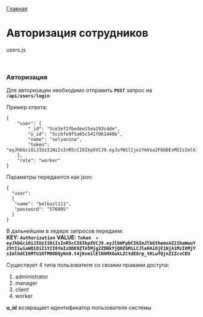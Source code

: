 [Главная](README.md)
<br>
# Авторизация сотрудников
users.js

<br>

### Авторизация

Для авторизации необходимо отправить
**`POST`** запрос на **`/api/users/login`**<br>

Пример ответа:<br>
```
{
    "user": {
        "_id": "5ce3ef2fbedee15ea193c4de",
        "u_id": "5ccbfe9f5a65c541f061440b",
        "name": "selyanina",
        "token": "eyJhbGciOiJIUzI1NiIsInR5cCI6IkpXVCJ9.eyJuYW1lIjoiYmVsa2F6bDExMSIsImlkIjoiNWNlM2VmMmZiZWRlZTE1ZWExOTNjNGRlIiwiZXhwIjoxNTYzNzgwNzM3LCJpYXQiOjE1NTg1OTY3Mzd9.C_euxHfVcjOJFX5bbXLvuI8BKBhf2E60B5qvpVdHqeg"
    },
    "role": "worker"
}
```

Параметры передаются как json:<br>
```
{
  "user":
  {
   "name": "belkazl111",
   "password": "576005"
  }
}
```

В дальнейшем в хедере запросов передаем:<br>
**KEY:** **`Authorization`** 
**VALUE:** **`Token `** + **`eyJhbGciOiJIUzI1NiIsInR5cCI6IkpXVCJ9.eyJlbWFpbCI6ImJlbGthemxAZ21haWwuY29tIiwiaWQiOiI1Y2I0YmIzODE0ZTA5Mjg2ZDBkYjQ0ZGMiLCJleHAiOjE1NjA1MzI0MjYsImlhdCI6MTU1NTM0ODQyNn0.t4jKvmilElNhMXGukLZCtdE8rp_tKLwfQjnZIZcvCEU`**

Существует 4 типа пользователя со своими правами доступа:
1. administrator
2. manager
3. client
4. worker

**u_id** возвращает идентификатор пользователя системы
